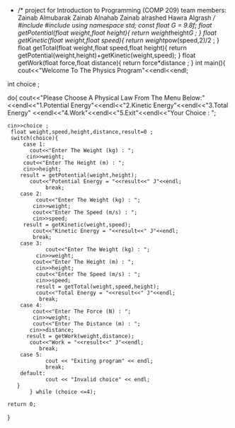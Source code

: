 - /*
project for Introduction to Programming (COMP 209)
                             team members:
                             Zainab Almubarak
                             Zainab Alnahab
                             Zainab alrashed
                             Hawra Algrash
*/
#include<iostream>
#include<cmath> 
using namespace std;
const float G = 9.8f;
float getPotential(float weight,float height){
return weight*height*G ;
}
float getKinetic(float weight,float speed){
return weight*pow(speed,2)/2 ; 
}
float getTotal(float weight,float speed,float height){
return getPotential(weight,height)+getKinetic(weight,speed);
}
float getWork(float force,float distance){
return force*distance ;
}
int main(){
cout<<"Welcome To The Physics Program"<<endl<<endl;

int choice ;

 do{
	    cout<<"Please Choose A Physical Law From The Menu Below:"<<endl<<"1.Potential Energy"<<endl<<"2.Kinetic Energy"<<endl<<"3.Total Energy"
<<endl<<"4.Work"<<endl<<"5.Exit"<<endl<<"Your Choice : ";

      

    cin>>choice ;
     float weight,speed,height,distance,result=0 ;
     switch(choice){
         case 1:
           cout<<"Enter The Weight (kg) : ";
          cin>>weight;
         cout<<"Enter The Height (m) : ";
         cin>>height;
        result = getPotential(weight,height);
           cout<<"Potential Energy = "<<result<<" J"<<endl;
                break;
        case 2:
             cout<<"Enter The Weight (kg) : ";
            cin>>weight;
            cout<<"Enter The Speed (m/s) : ";
            cin>>speed;
         result = getKinetic(weight,speed);
            cout<<"Kinetic Energy = "<<result<<" J"<<endl;
            break;
        case 3:
                cout<<"Enter The Weight (kg) : ";
             cin>>weight;
            cout<<"Enter The Height (m) : ";
             cin>>height;
             cout<<"Enter The Speed (m/s) : ";
             cin>>speed;
             result = getTotal(weight,speed,height);
             cout<<"Total Energy = "<<result<<" J"<<endl;
              break;
        case 4:
            cout<<"Enter The Force (N) : ";
            cin>>weight;
            cout<<"Enter The Distance (m) : ";
           cin>>distance;
          result = getWork(weight,distance);
           cout<<"Work = "<<result<<" J"<<endl;
              break; 
        case 5: 
                cout << "Exiting program" << endl;
                break;
        default:
                cout << "Invalid choice" << endl;   
       }
           } while (choice <=4); 

    return 0;
}


